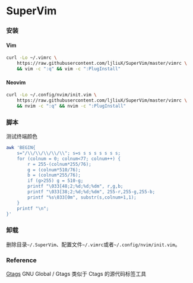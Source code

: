 # SuperVim

### 安装

#### Vim

```sh
curl -Lo ~/.vimrc \
	https://raw.githubusercontent.com/ljliuX/SuperVim/master/vimrc \
	&& vim -c ":q" && vim -c ":PlugInstall"
```

#### Neovim

```sh
curl -Lo ~/.config/nvim/init.vim \
	https://raw.githubusercontent.com/ljliuX/SuperVim/master/vimrc \
	&& nvim -c ":q" && nvim -c ":PlugInstall"
```

### 脚本

测试终端颜色

```bash
awk 'BEGIN{
    s="/\\/\\/\\/\\/\\"; s=s s s s s s s s;
    for (colnum = 0; colnum<77; colnum++) {
        r = 255-(colnum*255/76);
        g = (colnum*510/76);
        b = (colnum*255/76);
        if (g>255) g = 510-g;
        printf "\033[48;2;%d;%d;%dm", r,g,b;
        printf "\033[38;2;%d;%d;%dm", 255-r,255-g,255-b;
        printf "%s\033[0m", substr(s,colnum+1,1);
    }
    printf "\n";
}'
```

### 卸载

删除目录`~/.SuperVim`、配置文件`~/.vimrc`或者`~/.config/nvim/init.vim`。

### Reference

[Gtags][1] GNU Global / Gtags 类似于 Ctags 的源代码标签工具

[1]: http://www.gnu.org/software/global
